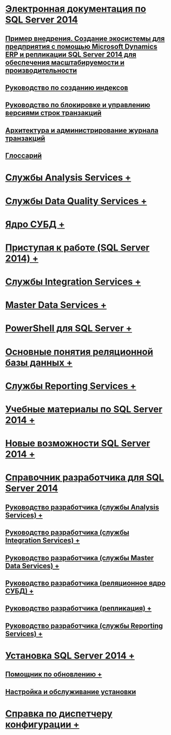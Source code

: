 # [Электронная документация по SQL Server 2014](books-online-for-sql-server-2014.md) 
## [Пример внедрения. Создание экосистемы для предприятия с помощью Microsoft Dynamics ERP и репликации SQL Server 2014 для обеспечения масштабируемости и производительности](case-study-building-an-enterprise-ecosystem.md)
## [Руководство по созданию индексов](sql-server-index-design-guide.md)
## [Руководство по блокировке и управлению версиями строк транзакций](sql-server-transaction-locking-and-row-versioning-guide.md)
## [Архитектура и администрирование журнала транзакций](sql-server-transaction-log-architecture-and-management.md)
## [Глоссарий](glossary.md)

# [Службы Analysis Services +](../analysis-services/analysis-services.md)
# [Службы Data Quality Services +](../data-quality-services/data-quality-services.md)
# [Ядро СУБД +](../database-engine/sql-server-database-engine-overview.md)
# [Приступая к работе (SQL Server 2014) +](../getting-started/getting-started-sql-server-2014.md)
# [Службы Integration Services +](../integration-services/sql-server-integration-services.md)
# [Master Data Services +](../master-data-services/master-data-services.md)
# [PowerShell для SQL Server +](../powershell/sql-server-powershell.md)
# [Основные понятия реляционной базы данных +](../relational-databases/database-features.md)
# [Службы Reporting Services +](../reporting-services/create-deploy-and-manage-mobile-and-paginated-reports.md)
# [Учебные материалы по SQL Server 2014 +](../tutorials/tutorials-for-sql-server-2014.md)

# [Новые возможности SQL Server 2014 +](../sql-server/what-s-new-in-sql-server-2016.md)

# [Справочник разработчика для SQL Server 2014](developer-reference-for-sql-server-2014.md)
## [Руководство разработчика (службы Analysis Services) +](../analysis-services/dev-guide/analysis-services-dev-guide.md)
## [Руководство разработчика (службы Integration Services) +](../integration-services/integration-services-developer-documentation.md)
## [Руководство разработчика (службы Master Data Services) +](../master-data-services/develop/master-data-services-developer-documentation.md)
## [Руководство разработчика (реляционное ядро СУБД) +](../relational-databases/database-engine-developer-documentation.md)
## [Руководство разработчика (репликация) +](../relational-databases/replication/concepts/replication-developer-documentation.md)
## [Руководство разработчика (службы Reporting Services) +](../reporting-services/reporting-services-developer-documentation.md)

# [Установка SQL Server 2014 +](../database-engine/install-windows/installation-for-sql-server.md)
## [Помощник по обновлению +](../sql-server/install/sql-server-2014-upgrade-advisor.md)
## [Настройка и обслуживание установки](../sql-server/install/setup-and-servicing-installation.md)
# [Справка по диспетчеру конфигурации +](../tools/configuration-manager/sql-server-configuration-manager-help.md)

